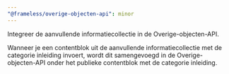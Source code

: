 ```yaml
---
"@frameless/overige-objecten-api": minor
---
```


Integreer de aanvullende informatiecollectie in de Overige-objecten-API.

Wanneer je een contentblok uit de aanvullende informatiecollectie met de categorie inleiding invoert, wordt dit samengevoegd in de Overige-objecten-API onder het publieke contentblok met de categorie inleiding.
